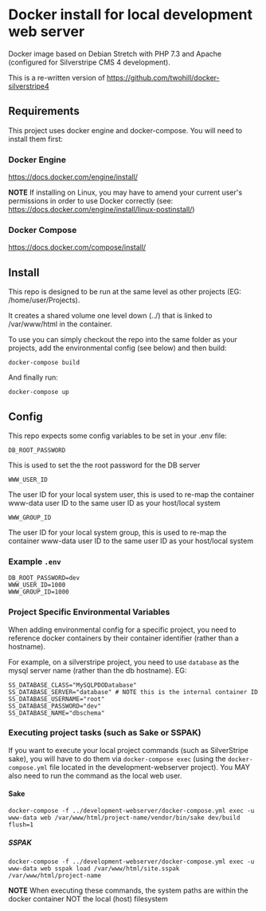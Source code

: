 # Docker install for local development web server

Docker image based on Debian Stretch with PHP 7.3 and Apache (configured for Silverstripe CMS 4 development).

This is a re-written version of https://github.com/twohill/docker-silverstripe4

## Requirements

This project uses docker engine and docker-compose. You will need to install them first:

### Docker Engine

https://docs.docker.com/engine/install/

**NOTE** If installing on Linux, you may have to amend your current
user's permissions in order to use Docker correctly (see: https://docs.docker.com/engine/install/linux-postinstall/)

### Docker Compose

https://docs.docker.com/compose/install/

## Install

This repo is designed to be run at the same level as other projects (EG: /home/user/Projects).

It creates a shared volume one level down (../) that is linked to /var/www/html
in the container.

To use you can simply checkout the repo into the same folder as your projects,
add the environmental config (see below) and then build:

    docker-compose build

And finally run:

    docker-compose up

## Config

This repo expects some config variables to be set in your .env file:

`DB_ROOT_PASSWORD`

This is used to set the the root password for the DB server

`WWW_USER_ID`

The user ID for your local system user, this is used to re-map the container www-data user ID to the same user ID as your host/local system

`WWW_GROUP_ID`

The user ID for your local system group, this is used to re-map the container www-data user ID to the same user ID as your host/local system

### Example `.env`

```
DB_ROOT_PASSWORD=dev
WWW_USER_ID=1000
WWW_GROUP_ID=1000
```

### Project Specific Environmental Variables

When adding environmental config for a specific project, you need to
reference docker containers by their container identifier (rather than
a hostname).

For example, on a silverstripe project, you need to use `database` as the 
mysql server name (rather than the db hostname). EG:

    SS_DATABASE_CLASS="MySQLPDODatabase"
    SS_DATABASE_SERVER="database" # NOTE this is the internal container ID
    SS_DATABASE_USERNAME="root"
    SS_DATABASE_PASSWORD="dev"
    SS_DATABASE_NAME="dbschema"

### Executing project tasks (such as Sake or SSPAK)

If you want to execute your local project commands (such as SilverStripe
sake), you will have to do them via `docker-compose exec` (using the
`docker-compose.yml` file located in the development-webserver project).
You MAY also need to run the command as the local web user.

#### Sake

    docker-compose -f ../development-webserver/docker-compose.yml exec -u www-data web /var/www/html/project-name/vendor/bin/sake dev/build flush=1

##### SSPAK

    docker-compose -f ../development-webserver/docker-compose.yml exec -u www-data web sspak load /var/www/html/site.sspak /var/www/html/project-name

**NOTE** When executing these commands, the system paths are within the docker container NOT the local (host) filesystem